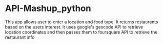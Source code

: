 # API-Mashup_python
This app allows user to enter a location and food type. It returns restaurants based on the users interest. It uses google's geocode API to retrieve location coordinates and then passes them to foursquare API to retrieve the restaurant info
